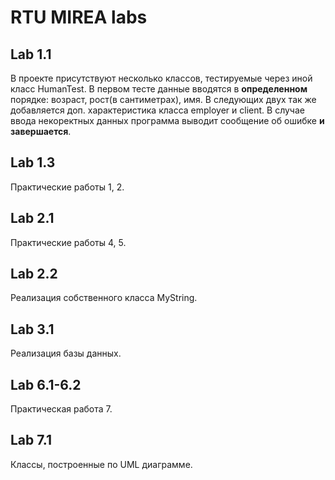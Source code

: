 # RTU MIREA labs

## Lab 1.1
В проекте присутствуют несколько классов, тестируемые через иной класс HumanTest.
В первом тесте данные вводятся в **определенном** порядке: возраст, рост(в сантиметрах), имя.
В следующих двух так же добавляется доп. характеристика класса employer и client.
В случае ввода некоректных данных программа выводит сообщение об ошибке **и завершается**.

## Lab 1.3
Практические работы 1, 2.

## Lab 2.1
Практические работы 4, 5.

## Lab 2.2
Реализация собственного класса MyString.

## Lab 3.1
Реализация базы данных.

## Lab 6.1-6.2
Практическая работа 7.

## Lab 7.1
Классы, построенные по UML диаграмме.
